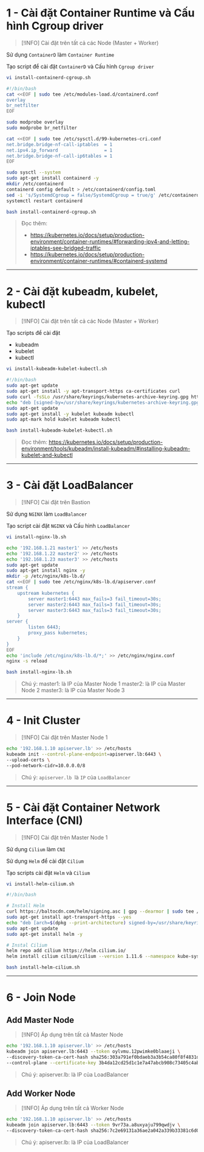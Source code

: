 # 1 - Cài đặt Container Runtime và Cấu hình Cgroup driver

>[!INFO] Cài đặt trên tất cả các Node (Master + Worker)

Sử dụng `ContainerD` làm `Container Runtime`

Tạo script để cài đặt `ContainerD` và Cấu hình `Cgroup driver`

```bash
vi install-containerd-cgroup.sh
```

```bash
#!/bin/bash
cat <<EOF | sudo tee /etc/modules-load.d/containerd.conf
overlay
br_netfilter
EOF

sudo modprobe overlay
sudo modprobe br_netfilter

cat <<EOF | sudo tee /etc/sysctl.d/99-kubernetes-cri.conf
net.bridge.bridge-nf-call-iptables  = 1
net.ipv4.ip_forward                 = 1
net.bridge.bridge-nf-call-ip6tables = 1
EOF

sudo sysctl --system
sudo apt-get install containerd -y
mkdir /etc/containerd
containerd config default > /etc/containerd/config.toml
sed -i 's/SystemdCgroup = false/SystemdCgroup = true/g' /etc/containerd/config.toml
systemctl restart containerd
```

```bash
bash install-containerd-cgroup.sh
```

>Đọc thêm:
>- https://kubernetes.io/docs/setup/production-environment/container-runtimes/#forwarding-ipv4-and-letting-iptables-see-bridged-traffic
>- https://kubernetes.io/docs/setup/production-environment/container-runtimes/#containerd-systemd

---
#  2 - Cài đặt kubeadm, kubelet, kubectl

>[!INFO] Cài đặt trên tất cả các Node (Master + Worker)

Tạo scripts để cài đặt
- kubeadm
- kubelet
- kubectl

```bash
vi install-kubeadm-kubelet-kubectl.sh
```

```bash
#!/bin/bash
sudo apt-get update
sudo apt-get install -y apt-transport-https ca-certificates curl
sudo curl -fsSLo /usr/share/keyrings/kubernetes-archive-keyring.gpg https://packages.cloud.google.com/apt/doc/apt-key.gpg
echo "deb [signed-by=/usr/share/keyrings/kubernetes-archive-keyring.gpg] https://apt.kubernetes.io/ kubernetes-xenial main" | sudo tee /etc/apt/sources.list.d/kubernetes.list
sudo apt-get update
sudo apt-get install -y kubelet kubeadm kubectl
sudo apt-mark hold kubelet kubeadm kubectl
```

```bash
bash install-kubeadm-kubelet-kubectl.sh
```

>Đọc thêm: https://kubernetes.io/docs/setup/production-environment/tools/kubeadm/install-kubeadm/#installing-kubeadm-kubelet-and-kubectl

---
# 3 - Cài đặt LoadBalancer

>[!INFO] Cài đặt trên Bastion

Sử dụng `NGINX` làm `LoadBalancer`

Tạo script cài đặt `NGINX` và Cấu hình `LoadBalancer`

```bash
vi install-nginx-lb.sh
```

```bash
echo '192.168.1.21 master1' >> /etc/hosts
echo '192.168.1.22 master2' >> /etc/hosts
echo '192.168.1.23 master3' >> /etc/hosts
sudo apt-get update
sudo apt-get install nginx -y
mkdir -p /etc/nginx/k8s-lb.d/
cat <<EOF | sudo tee /etc/nginx/k8s-lb.d/apiserver.conf
stream {
    upstream kubernetes {
        server master1:6443 max_fails=3 fail_timeout=30s;
        server master2:6443 max_fails=3 fail_timeout=30s;
        server master3:6443 max_fails=3 fail_timeout=30s;
    }
server {
        listen 6443;
        proxy_pass kubernetes;
    }
}
EOF
echo 'include /etc/nginx/k8s-lb.d/*;' >> /etc/nginx/nginx.conf
nginx -s reload
```

```bash
bash install-nginx-lb.sh
```

>Chú ý:
>master1: là IP của Master Node 1
>master2: là IP của Master Node 2
>master3: là IP của Master Node 3

---
# 4 - Init Cluster

>[!INFO] Cài đặt trên Master Node 1

```bash
echo '192.168.1.10 apiserver.lb' >> /etc/hosts
kubeadm init --control-plane-endpoint=apiserver.lb:6443 \
--upload-certs \
--pod-network-cidr=10.0.0.0/8
```

>Chú ý:
>`apiserver.lb `là `IP` của `LoadBalancer`

---
# 5 - Cài đặt Container Network Interface (CNI)

>[!INFO] Cài đặt trên Master Node 1

Sử dụng `Cilium` làm `CNI`

Sử dụng `Helm` để cài đặt `Cilium`

Tạo scripts cài đặt `Helm` và `Cilium`

```bash
vi install-helm-cilium.sh
```

```bash
#!/bin/bash

# Install Helm
curl https://baltocdn.com/helm/signing.asc | gpg --dearmor | sudo tee /usr/share/keyrings/helm.gpg > /dev/null
sudo apt-get install apt-transport-https --yes
echo "deb [arch=$(dpkg --print-architecture) signed-by=/usr/share/keyrings/helm.gpg] https://baltocdn.com/helm/stable/debian/ all main" | sudo tee /etc/apt/sources.list.d/helm-stable-debian.list
sudo apt-get update
sudo apt-get install helm -y

# Instal Cilium
helm repo add cilium https://helm.cilium.io/
helm install cilium cilium/cilium --version 1.11.6 --namespace kube-system
```

```bash
bash install-helm-cilium.sh
```

---
# 6 - Join Node

## Add Master Node

>[!INFO] Áp dụng trên tất cả Master Node

```bash
echo '192.168.1.10 apiserver.lb' >> /etc/hosts
kubeadm join apiserver.lb:6443 --token oylvmu.12pwimke0blaaeji \
--discovery-token-ca-cert-hash sha256:303a791ef0bdaeb3a3b54ca80f8f4831dff6d0bb1c43c664d9102c9ec569ef61 \
--control-plane --certificate-key 3b4da12cd25d1c1e7a47abcb908c73405c4abd5e542f99692d8f1b9d368d307a
```

>Chú ý:
>apiserver.lb: là IP của LoadBalancer

## Add Worker Node

>[!INFO] Áp dụng trên tất cả Worker Node

```bash
echo '192.168.1.10 apiserver.lb' >> /etc/hosts
kubeadm join apiserver.lb:6443 --token 9vr73a.a8uxyaju799qwdjv \
--discovery-token-ca-cert-hash sha256:7c2e69131a36ae2a042a339b33381c6d0d43887e2de83720eff5359e26aec866
```

>Chú ý:
>apiserver.lb: là IP của LoadBalancer
